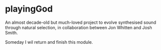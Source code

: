 playingGod
==========

An almost decade-old but much-loved project to evolve synthesised sound through natural selection, in collaboration between Jon Whitten and Josh Smith. 

Someday I wil return and finish this module.
